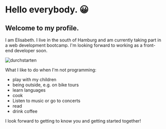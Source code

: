 # Hello everybody. :grinning:
## Welcome to my profile.

I am Elisabeth. I live in the south of Hamburg and am currently taking part in a web development bootcamp. I'm looking forward to working as a front-end developer soon.

<!-- Bild bearbeiten: Angezeigter TExt, ungeschütztes Bild, Bild kleiner darstellen -->
![durchstarten](https://www.shutterstock.com/shutterstock/photos/435303079/display_1500/stock-vector-turbo-rocket-super-developer-flat-boost-coding-435303079.jpg)

<!-- Emoticons einfügen -->

What I like to do when I'm not programming:
- play with my children
- being outside, e.g. on bike tours
- learn languages
- cook
- Listen to music or go to concerts
- read
- drink coffee

I look forward to getting to know you and getting started together!


<!--
**ENeben/eneben** is a ✨ _special_ ✨ repository because its `README.md` (this file) appears on your GitHub profile.

Here are some ideas to get you started:

- 🔭 I’m currently working on ...
- 🌱 I’m currently learning ...
- 👯 I’m looking to collaborate on ...
- 🤔 I’m looking for help with ...
- 💬 Ask me about ...
- 📫 How to reach me: ...
- 😄 Pronouns: ...
- ⚡ Fun fact: ...
-->
